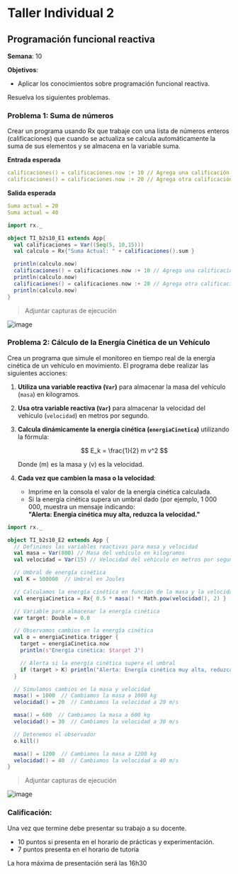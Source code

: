 # Taller Individual  2
## Programación funcional reactiva

**Semana**: 10

**Objetivos**:

- Aplicar los conocimientos sobre programación funcional reactiva.

Resuelva los siguientes problemas.

### Problema 1: Suma de números

Crear un programa usando Rx que trabaje con una lista de números enteros (calificaciones) que cuando se actualiza se calcula automáticamente la suma de sus elementos y se almacena en la variable suma.

**Entrada esperada**
```yaml
calificaciones() = calificaciones.now :+ 10 // Agrega una calificación
calificaciones() = calificaciones.now :+ 20 // Agrega otra calificación
```

**Salida esperada**
```yaml
Suma actual = 20
Suma actual = 40
```
```scala
import rx._

object TI_b2s10_E1 extends App{
  val calificaciones = Var((Seq(5, 10,15)))
  val calculo = Rx{"Suma Actual: " + calificaciones().sum }

  println(calculo.now)
  calificaciones() = calificaciones.now :+ 10 // Agrega una calificación
  println(calculo.now)
  calificaciones() = calificaciones.now :+ 20 // Agrega otra calificación
  println(calculo.now)
}
```

> Adjuntar capturas de ejecución

![image](https://github.com/user-attachments/assets/9e68491c-e743-4f3d-a9c0-057bd898be5c)

### Problema 2: Cálculo de la Energía Cinética de un Vehículo

Crea un programa que simule el monitoreo en tiempo real de la energía cinética de un vehículo en movimiento. El programa debe realizar las siguientes acciones:

1. **Utiliza una variable reactiva (`Var`)** para almacenar la masa del vehículo (`masa`) en kilogramos.
2. **Usa otra variable reactiva (`Var`)** para almacenar la velocidad del vehículo (`velocidad`) en metros por segundo.
3. **Calcula dinámicamente la energía cinética (`energiaCinetica`)** utilizando la fórmula:

   $$
   E_k = \frac{1}{2} m v^2
   $$

   Donde \(m\) es la masa y \(v\) es la velocidad.

4. **Cada vez que cambien la masa o la velocidad**:
   - Imprime en la consola el valor de la energía cinética calculada.
   - Si la energía cinética supera un umbral dado (por ejemplo, 1 000 000, muestra un mensaje indicando:  
     **"Alerta: Energía cinética muy alta, reduzca la velocidad."**
```scala
import rx._

object TI_b2s10_E2 extends App {
  // Definimos las variables reactivas para masa y velocidad
  val masa = Var(800) // Masa del vehículo en kilogramos
  val velocidad = Var(15) // Velocidad del vehículo en metros por segundo

  // Umbral de energía cinética
  val K = 500000  // Umbral en Joules

  // Calculamos la energía cinética en función de la masa y la velocidad
  val energiaCinetica = Rx{ 0.5 * masa() * Math.pow(velocidad(), 2) }

  // Variable para almacenar la energía cinética
  var target: Double = 0.0

  // Observamos cambios en la energía cinética
  val o = energiaCinetica.trigger {
    target = energiaCinetica.now
    println(s"Energía cinética: $target J")

    // Alerta si la energía cinética supera el umbral
    if (target > K) println("Alerta: Energía cinética muy alta, reduzca la velocidad.")
  }

  // Simulamos cambios en la masa y velocidad
  masa() = 1000  // Cambiamos la masa a 1000 kg
  velocidad() = 20  // Cambiamos la velocidad a 20 m/s

  masa() = 600  // Cambiamos la masa a 600 kg
  velocidad() = 30  // Cambiamos la velocidad a 30 m/s

  // Detenemos el observador
  o.kill()

  masa() = 1200  // Cambiamos la masa a 1200 kg
  velocidad() = 40  // Cambiamos la velocidad a 40 m/s
}
```


> Adjuntar capturas de ejecución

![image](https://github.com/user-attachments/assets/a86a8ccb-1f74-438b-8f27-da5a8a0b45a3)

### Calificación:

Una vez que termine debe presentar su trabajo a su docente.

- 10 puntos si presenta en el horario de prácticas y experimentación.
- 7 puntos presenta en el horario de tutoría

La hora máxima de presentación será las 16h30
